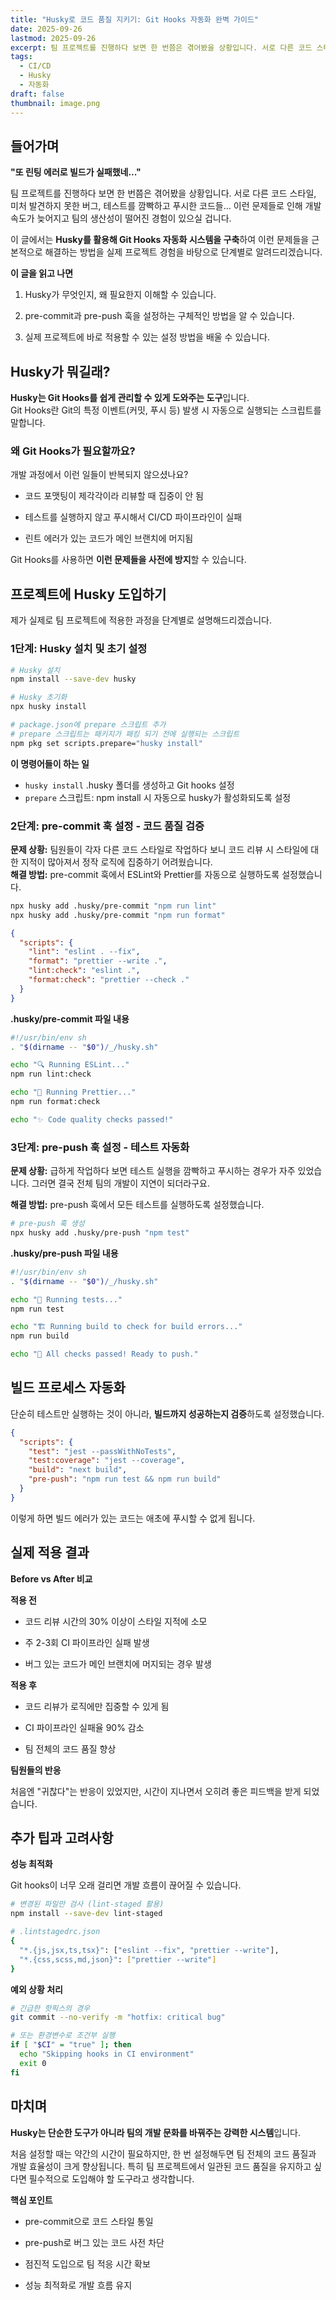 ```yaml
---
title: "Husky로 코드 품질 지키기: Git Hooks 자동화 완벽 가이드"
date: 2025-09-26
lastmod: 2025-09-26
excerpt: 팀 프로젝트를 진행하다 보면 한 번쯤은 겪어봤을 상황입니다. 서로 다른 코드 스타일, 미처 발견하지 못한 버그, 테스트를 깜빡하고 푸시한 코드들...
tags:
  - CI/CD
  - Husky
  - 자동화
draft: false
thumbnail: image.png
---
```

## 들어가며

**"또 린팅 에러로 빌드가 실패했네..."**

팀 프로젝트를 진행하다 보면 한 번쯤은 겪어봤을 상황입니다. 서로 다른 코드 스타일, 미처 발견하지 못한 버그, 테스트를 깜빡하고 푸시한 코드들... 이런 문제들로 인해 개발 속도가 늦어지고 팀의 생산성이 떨어진 경험이 있으실 겁니다.

이 글에서는 **Husky를 활용해 Git Hooks 자동화 시스템을 구축**하여 이런 문제들을 근본적으로 해결하는 방법을 실제 프로젝트 경험을 바탕으로 단계별로 알려드리겠습니다.

**이 글을 읽고 나면**

1. Husky가 무엇인지, 왜 필요한지 이해할 수 있습니다.

2. pre-commit과 pre-push 훅을 설정하는 구체적인 방법을 알 수 있습니다.

3. 실제 프로젝트에 바로 적용할 수 있는 설정 방법을 배울 수 있습니다.

## Husky가 뭐길래?

**Husky는 Git Hooks를 쉽게 관리할 수 있게 도와주는 도구**입니다.
\
Git Hooks란 Git의 특정 이벤트(커밋, 푸시 등) 발생 시 자동으로 실행되는 스크립트를 말합니다.

### 왜 Git Hooks가 필요할까요?

개발 과정에서 이런 일들이 반복되지 않으셨나요?

- 코드 포맷팅이 제각각이라 리뷰할 때 집중이 안 됨

- 테스트를 실행하지 않고 푸시해서 CI/CD 파이프라인이 실패

- 린트 에러가 있는 코드가 메인 브랜치에 머지됨

Git Hooks를 사용하면 **이런 문제들을 사전에 방지**할 수 있습니다.

## 프로젝트에 Husky 도입하기

제가 실제로 팀 프로젝트에 적용한 과정을 단계별로 설명해드리겠습니다.

### 1단계: Husky 설치 및 초기 설정

```bash
# Husky 설치
npm install --save-dev husky

# Husky 초기화
npx husky install

# package.json에 prepare 스크립트 추가
# prepare 스크립트는 패키지가 패킹 되기 전에 실행되는 스크립트
npm pkg set scripts.prepare="husky install"
```

**이 명령어들이 하는 일**

- `husky install` .husky 폴더를 생성하고 Git hooks 설정
- `prepare` 스크립트: npm install 시 자동으로 husky가 활성화되도록 설정

### 2단계: pre-commit 훅 설정 - 코드 품질 검증

**문제 상황:** 팀원들이 각자 다른 코드 스타일로 작업하다 보니 코드 리뷰 시 스타일에 대한 지적이 많아져서 정작 로직에 집중하기 어려웠습니다.
\
**해결 방법:** pre-commit 훅에서 ESLint와 Prettier를 자동으로 실행하도록 설정했습니다.

```bash
npx husky add .husky/pre-commit "npm run lint"
npx husky add .husky/pre-commit "npm run format"
```

```json
{
  "scripts": {
    "lint": "eslint . --fix",
    "format": "prettier --write .",
    "lint:check": "eslint .",
    "format:check": "prettier --check ."
  }
}
```

**.husky/pre-commit 파일 내용**

```bash
#!/usr/bin/env sh
. "$(dirname -- "$0")/_/husky.sh"

echo "🔍 Running ESLint..."
npm run lint:check

echo "🎨 Running Prettier..."
npm run format:check

echo "✨ Code quality checks passed!"
```

### 3단계: pre-push 훅 설정 - 테스트 자동화

**문제 상황:** 급하게 작업하다 보면 테스트 실행을 깜빡하고 푸시하는 경우가 자주 있었습니다. 그러면 결국 전체 팀의 개발이 지연이 되더라구요.

**해결 방법:** pre-push 훅에서 모든 테스트를 실행하도록 설정했습니다.

```bash
# pre-push 훅 생성
npx husky add .husky/pre-push "npm test"
```

 **.husky/pre-push 파일 내용**
 ```bash
 #!/usr/bin/env sh
. "$(dirname -- "$0")/_/husky.sh"

echo "🧪 Running tests..."
npm run test

echo "🏗️ Running build to check for build errors..."
npm run build

echo "🚀 All checks passed! Ready to push."
 ```


## 빌드 프로세스 자동화

단순히 테스트만 실행하는 것이 아니라, **빌드까지 성공하는지 검증**하도록 설정했습니다.

```json
{
  "scripts": {
    "test": "jest --passWithNoTests",
    "test:coverage": "jest --coverage",
    "build": "next build",
    "pre-push": "npm run test && npm run build"
  }
}
```

이렇게 하면 빌드 에러가 있는 코드는 애초에 푸시할 수 없게 됩니다.


## 실제 적용 결과

**Before vs After 비교**

**적용 전**

- 코드 리뷰 시간의 30% 이상이 스타일 지적에 소모

- 주 2-3회 CI 파이프라인 실패 발생

- 버그 있는 코드가 메인 브랜치에 머지되는 경우 발생

**적용 후**

- 코드 리뷰가 로직에만 집중할 수 있게 됨

- CI 파이프라인 실패율 90% 감소

- 팀 전체의 코드 품질 향상

**팀원들의 반응**

처음엔 "귀찮다"는 반응이 있었지만, 시간이 지나면서 오히려 좋은 피드백을 받게 되었습니다.

## 추가 팁과 고려사항

**성능 최적화**

Git hooks이 너무 오래 걸리면 개발 흐름이 끊어질 수 있습니다.

```bash
# 변경된 파일만 검사 (lint-staged 활용)
npm install --save-dev lint-staged

# .lintstagedrc.json
{
  "*.{js,jsx,ts,tsx}": ["eslint --fix", "prettier --write"],
  "*.{css,scss,md,json}": ["prettier --write"]
}
```

**예외 상황 처리**

```bash
# 긴급한 핫픽스의 경우
git commit --no-verify -m "hotfix: critical bug"

# 또는 환경변수로 조건부 실행
if [ "$CI" = "true" ]; then
  echo "Skipping hooks in CI environment"
  exit 0
fi
```

## 마치며

**Husky는 단순한 도구가 아니라 팀의 개발 문화를 바꿔주는 강력한 시스템**입니다.

처음 설정할 때는 약간의 시간이 필요하지만, 한 번 설정해두면 팀 전체의 코드 품질과 개발 효율성이 크게 향상됩니다. 특히 팀 프로젝트에서 일관된 코드 품질을 유지하고 싶다면 필수적으로 도입해야 할 도구라고 생각합니다.

**핵심 포인트**
- pre-commit으로 코드 스타일 통일

- pre-push로 버그 있는 코드 사전 차단

- 점진적 도입으로 팀 적응 시간 확보

- 성능 최적화로 개발 흐름 유지